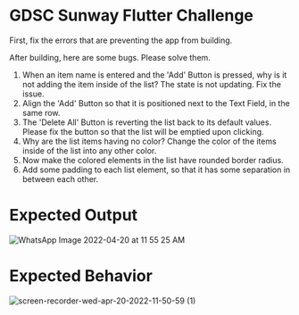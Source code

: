 # GDSC Sunway Flutter Challenge

First, fix the errors that are preventing the app from building.

After building, here are some bugs. Please solve them.
1. When an item name is entered and the 'Add' Button is pressed, why is it not adding the item inside of the list? The state is not updating. Fix the issue.
2. Align the 'Add' Button so that it is positioned next to the Text Field, in the same row.
3. The 'Delete All' Button is reverting the list back to its default values. Please fix the button so that the list will be emptied upon clicking.
4. Why are the list items having no color? Change the color of the items inside of the list into any other color.
5. Now make the colored elements in the list have rounded border radius.
6. Add some padding to each list element, so that it has some separation in between each other.

# Expected Output
![WhatsApp Image 2022-04-20 at 11 55 25 AM](https://user-images.githubusercontent.com/64016318/164147849-ba717926-ddf9-4617-82e5-d5ea2c80b42e.jpeg)


# Expected Behavior
![screen-recorder-wed-apr-20-2022-11-50-59 (1)](https://user-images.githubusercontent.com/64016318/164147857-3c6c401d-38f1-44ca-bb4d-8b705e4989f3.gif)
